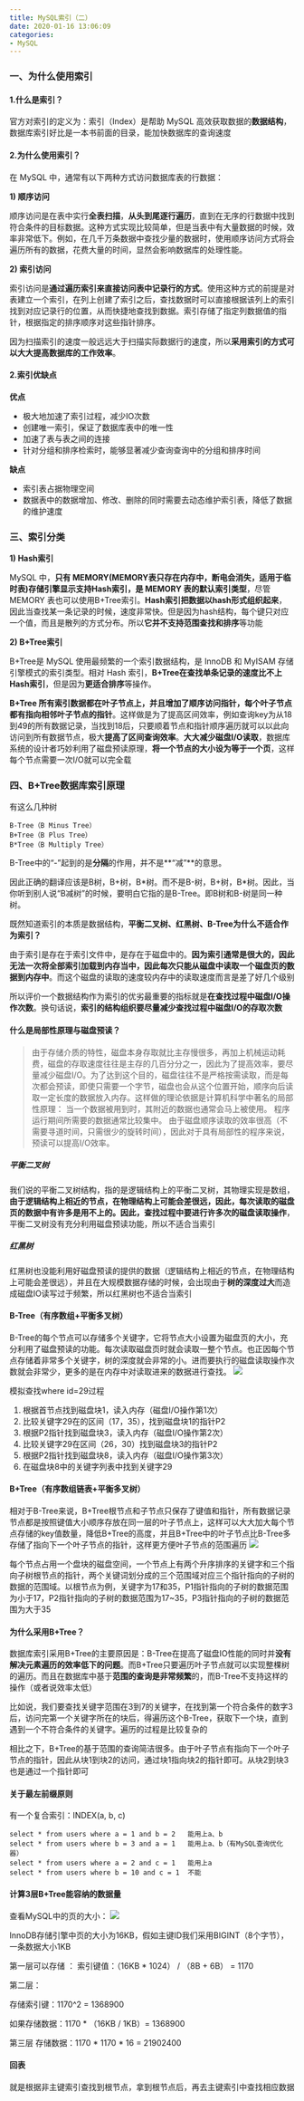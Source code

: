 ```yaml
---
title: MySQL索引（二）
date: 2020-01-16 13:06:09
categories:
- MySQL
---
```

### 一、为什么使用索引
#### 1.什么是索引？
官方对索引的定义为：索引（Index）是帮助 MySQL 高效获取数据的**数据结构**，数据库索引好比是一本书前面的目录，能加快数据库的查询速度

#### 2.为什么使用索引？
在 MySQL 中，通常有以下两种方式访问数据库表的行数据：

**1) 顺序访问**

顺序访问是在表中实行**全表扫描**，**从头到尾逐行遍历**，直到在无序的行数据中找到符合条件的目标数据。这种方式实现比较简单，但是当表中有大量数据的时候，效率非常低下。例如，在几千万条数据中查找少量的数据时，使用顺序访问方式将会遍历所有的数据，花费大量的时间，显然会影响数据库的处理性能。

**2) 索引访问**

索引访问是**通过遍历索引来直接访问表中记录行的方式**。使用这种方式的前提是对表建立一个索引，在列上创建了索引之后，查找数据时可以直接根据该列上的索引找到对应记录行的位置，从而快捷地查找到数据。索引存储了指定列数据值的指针，根据指定的排序顺序对这些指针排序。

因为扫描索引的速度一般远远大于扫描实际数据行的速度，所以**采用索引的方式可以大大提高数据库的工作效率**。

#### 2.索引优缺点

**优点**
- 极大地加速了索引过程，减少IO次数
- 创建唯一索引，保证了数据库表中的唯一性
- 加速了表与表之间的连接
- 针对分组和排序检索时，能够显著减少查询查询中的分组和排序时间

**缺点**
- 索引表占据物理空间
- 数据表中的数据增加、修改、删除的同时需要去动态维护索引表，降低了数据的维护速度

### 三、索引分类

**1) Hash索引**

MySQL 中，**只有 MEMORY(MEMORY表只存在内存中，断电会消失，适用于临时表)存储引擎显示支持Hash索引，是 MEMORY 表的默认索引类型**，尽管 MEMORY 表也可以使用B+Tree索引。**Hash索引把数据以hash形式组织起来**，因此当查找某一条记录的时候，速度非常快。但是因为hash结构，每个键只对应一个值，而且是散列的方式分布。所以**它并不支持范围查找和排序**等功能


**2) B+Tree索引**

B+Tree是 MySQL 使用最频繁的一个索引数据结构，是 InnoDB 和 MyISAM 存储引擎模式的索引类型。相对 Hash 索引，**B+Tree在查找单条记录的速度比不上Hash索引**，但是因为**更适合排序**等操作。


**B+Tree 所有索引数据都在叶子节点上，并且增加了顺序访问指针，每个叶子节点都有指向相邻叶子节点的指针**。这样做是为了提高区间效率，例如查询key为从18到49的所有数据记录，当找到18后，只要顺着节点和指针顺序遍历就可以以此向访问到所有数据节点，极大**提高了区间查询效率**。**大大减少磁盘I/O读取**，数据库系统的设计者巧妙利用了磁盘预读原理，**将一个节点的大小设为等于一个页**，这样每个节点需要一次I/O就可以完全载


### 四、B+Tree数据库索引原理

有这么几种树
```
B-Tree（B Minus Tree）
B+Tree（B Plus Tree）
B*Tree（B Multiply Tree）
```
B-Tree中的“-”起到的是**分隔**的作用，并不是**“减”**的意思。 

因此正确的翻译应该是B树，B+树，B\*树。而不是B-树，B+树，B*树。因此，当你听到别人说“B减树”的时候，要明白它指的是B-Tree。即B树和B-树是同一种树。


既然知道索引的本质是数据结构，**平衡二叉树、红黑树、B-Tree为什么不适合作为索引？**

由于索引是存在于索引文件中，是存在于磁盘中的。**因为索引通常是很大的，因此无法一次将全部索引加载到内存当中，因此每次只能从磁盘中读取一个磁盘页的数据到内存中**。而这个磁盘的读取的速度较内存中的读取速度而言是差了好几个级别


所以评价一个数据结构作为索引的优劣最重要的指标就是**在查找过程中磁盘I/O操作次数**。换句话说，**索引的结构组织要尽量减少查找过程中磁盘I/O的存取次数**


#### 什么是局部性原理与磁盘预读？

> 由于存储介质的特性，磁盘本身存取就比主存慢很多，再加上机械运动耗费，磁盘的存取速度往往是主存的几百分分之一，因此为了提高效率，要尽量减少磁盘I/O。为了达到这个目的，磁盘往往不是严格按需读取，而是每次都会预读，即使只需要一个字节，磁盘也会从这个位置开始，顺序向后读取一定长度的数据放入内存。这样做的理论依据是计算机科学中著名的局部性原理： 
> 当一个数据被用到时，其附近的数据也通常会马上被使用。 
> 程序运行期间所需要的数据通常比较集中。 
> 由于磁盘顺序读取的效率很高（不需要寻道时间，只需很少的旋转时间），因此对于具有局部性的程序来说，预读可以提高I/O效率。


##### 平衡二叉树
我们说的平衡二叉树结构，指的是逻辑结构上的平衡二叉树，其物理实现是数组，**由于逻辑结构上相近的节点，在物理结构上可能会差很远，因此，每次读取的磁盘页的数据中有许多是用不上的。因此，查找过程中要进行许多次的磁盘读取操作**，平衡二叉树没有充分利用磁盘预读功能，所以不适合当索引

##### 红黑树
红黑树也没能利用好磁盘预读的提供的数据（逻辑结构上相近的节点，在物理结构上可能会差很远），并且在大规模数据存储的时候，会出现由于**树的深度过大**而造成磁盘IO读写过于频繁，所以红黑树也不适合当索引

#### B-Tree（有序数组+平衡多叉树）

B-Tree的每个节点可以存储多个关键字，它将节点大小设置为磁盘页的大小，充分利用了磁盘预读的功能。每次读取磁盘页时就会读取一整个节点。也正因每个节点存储着非常多个关键字，树的深度就会非常的小。进而要执行的磁盘读取操作次数就会非常少，更多的是在内存中对读取进来的数据进行查找。
![](https://ned.oss-cn-beijing.aliyuncs.com/image/B-Tree.png)


模拟查找where id=29过程
1. 根据首节点找到磁盘块1，读入内存（磁盘I/O操作第1次）
2. 比较关键字29在的区间（17，35），找到磁盘块1的指针P2
3. 根据P2指针找到磁盘块3，读入内存（磁盘I/O操作第2次）
4. 比较关键字29在区间（26，30）找到磁盘块3的指针P2
5. 根据P2指针找到磁盘块8，读入内存（磁盘I/O操作第3次）
6. 在磁盘块8中的关键字列表中找到关键字29


#### B+Tree（有序数组链表+平衡多叉树）
相对于B-Tree来说，B+Tree根节点和子节点只保存了键值和指针，所有数据记录节点都是按照键值大小顺序存放在同一层的叶子节点上，这样可以大大加大每个节点存储的key值数量，降低B+Tree的高度，并且B+Tree中的叶子节点比B-Tree多存储了指向下一个叶子节点的指针，这样更方便叶子节点的范围遍历
![](https://ned.oss-cn-beijing.aliyuncs.com/image/BPlusTree.png)


每个节点占用一个盘块的磁盘空间，一个节点上有两个升序排序的关键字和三个指向子树根节点的指针，两个关键词划分成的三个范围域对应三个指针指向的子树的数据的范围域。以根节点为例，关键字为17和35，P1指针指向的子树的数据范围为小于17，P2指针指向的子树的数据范围为17~35，P3指针指向的子树的数据范围为大于35


#### 为什么采用B+Tree？

数据库索引采用B+Tree的主要原因是：B-Tree在提高了磁盘IO性能的同时并**没有解决元素遍历的效率低下的问题**。而B+Tree只要遍历叶子节点就可以实现整棵树的遍历。而且在数据库中基于**范围的查询是非常频繁**的，而B-Tree不支持这样的操作（或者说效率太低）

比如说，我们要查找关键字范围在3到7的关键字，在找到第一个符合条件的数字3后，访问完第一个关键字所在的块后，得遍历这个B-Tree，获取下一个块，直到遇到一个不符合条件的关键字。遍历的过程是比较复杂的

相比之下，B+Tree的基于范围的查询简洁很多。由于叶子节点有指向下一个叶子节点的指针，因此从块1到块2的访问，通过块1指向块2的指针即可。从块2到块3也是通过一个指针即可


#### 关于最左前缀原则
有一个复合索引：INDEX(a, b, c)

```
select * from users where a = 1 and b = 2	能用上a、b
select * from users where b = 3 and a = 1	能用上a、b（有MySQL查询优化器）
select * from users where a = 2 and c = 1	能用上a
select * from users where b = 10 and c = 1	不能
```

#### 计算3层B+Tree能容纳的数据量

查看MySQL中的页的大小：
![](https://ned.oss-cn-beijing.aliyuncs.com/image/1579229088652.jpg)

InnoDB存储引擎中页的大小为16KB，假如主键ID我们采用BIGINT（8个字节），一条数据大小1KB

第一层可以存储 ：
索引键值：（16KB * 1024） / （8B + 6B） = 1170

第二层：

存储索引键：1170^2 = 1368900

如果存储数据：1170 * （16KB / 1KB）= 1368900

第三层
存储数据：1170 * 1170 *  16 = 21902400 


#### 回表
就是根据非主键索引查找到根节点，拿到根节点后，再去主键索引中查找相应数据






